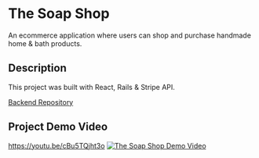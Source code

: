 # The Soap Shop

An ecommerce application where users can shop and purchase handmade home & bath products.

## Description

This project was built with React, Rails & Stripe API. 

[Backend Repository](https://github.com/JaneKim0717/the-soap-shop-backend)

## Project Demo Video 
https://youtu.be/cBu5TQjht3o 
[![The Soap Shop Demo Video](https://i.imgur.com/CVAD8uh.jpg)](https://youtu.be/cBu5TQjht3o)


